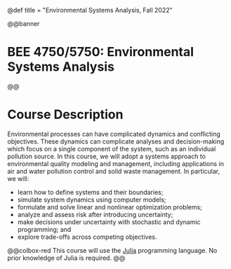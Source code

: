 @def title = "Environmental Systems Analysis, Fall 2022"

@@banner
# BEE 4750/5750: Environmental Systems Analysis
@@

# Course Description

Environmental processes can have complicated dynamics and conflicting objectives. These dynamics can complicate analyses and decision-making which focus on a single component of the system, such as an individual pollution source. In this course, we will adopt a systems approach to environmental quality modeling and management, including applications in air and water pollution control and solid waste management. In particular, we will:
* learn how to define systems and their boundaries;
* simulate system dynamics using computer models;
* formulate and solve linear and nonlinear optimization problems;
* analyze and assess risk after introducing uncertainty;
* make decisions under uncertainty with stochastic and dynamic programming; and
* explore trade-offs across competing objectives.

@@colbox-red
This course will use the [Julia](https://julialang.org) programming language. No prior knowledge of Julia is required.
@@

